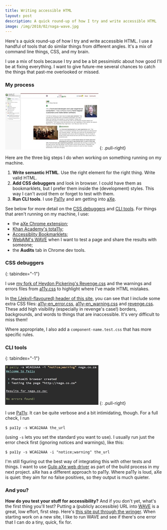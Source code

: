 ```yaml
---
title: Writing accessible HTML
layout: post
description: A quick round-up of how I try and write accessible HTML
image: /img/2018/02/naga-wave.jpg
---
```


Here's a quick round-up of how I try and write accessible HTML. I use a handful of tools that do similar things from different angles. It's a mix of command line things, CSS, and my brain.

I use a mix of tools because I try and be a bit pessimistic about how good I'll be at fixing everything. I want to give future-me several chances to catch the things that past-me overlooked or missed.


### My process

[![](/img/2018/02/thumbs/naga-wave.jpg)](/img/2018/02/naga-wave.jpg)
{: .pull-right}

Here are the three big steps I do when working on something running on my machine.

1. **Write semantic HTML**. Use the right element for the right thing. Write valid HTML.
2. **Add CSS debuggers** and look in browser. I could have them as bookmarklets, but I prefer them inside the (development) styles. This way I can't avoid them or forget to test with them.
3. **Run CLI tools**. I use [Pa11y](https://github.com/pa11y/pa11y) and am getting into [aXe](https://github.com/dequelabs/axe-core).

See below for more detail on the [CSS debuggers](#css-debuggers) and [CLI tools](#cli-tools). For things that aren't running on my machine, I use:

- the [aXe Chrome extension](https://www.deque.com/products/axe/);
- [Khan Academy's tota11y](http://khan.github.io/tota11y/);
- [Accessiblity Bookmarklets](http://accessibility-bookmarklets.org/);
- [WebAIM's WAVE](http://wave.webaim.org/) when I want to test a page and share the results with someone;
- the **Audits** tab in Chrome dev tools.

### CSS debuggers
{: tabindex="-1"}

I use [my fork of Heydon Pickering's Revenge.css](https://github.com/SteveBarnett/REVENGE.CSS) and the warnings and errors files from [a11y.css](https://github.com/ffoodd/a11y.css) to highlight where I've made HTML mistakes.

In [the (Jekyll-flavoured) header of this site](https://github.com/SteveBarnett/nagacoza/blob/master/_includes/header.html#L10:L13), you can see that I include some extra CSS files: [a11y-en_error.css](https://github.com/SteveBarnett/nagacoza/blob/master/css/a11y-en_error.css), [a11y-en_warning.css](https://github.com/SteveBarnett/nagacoza/blob/master/css/a11y-en_warning.css) and [revenge.css](https://github.com/SteveBarnett/nagacoza/blob/master/css/revenge.css). These add high visibility (especially in revenge's case!) borders, backgrounds, and words to things that are inaccessible. It's very difficult to miss them!

Where appropriate, I also add a `component-name.test.css` that has more specific rules.

### CLI tools
{: tabindex="-1"}

[![](/img/2018/02/thumbs/naga-pa11y.jpg)](/img/2018/02/naga-pa11y.jpg)
{: .pull-right}

I use [Pa11y](https://github.com/pa11y/pa11y). It can be quite verbose and a bit intimidating, though. For a full check, I run

    $ pa11y -s WCAG2AAA the_url

(using `-s` lets you set the standard you want to use). I usually run just the error check first (ignoring notices and warnings), like this:

    $ pa11y -s WCAG2AAA -i "notice;warning" the_url

I'm still figuring out the best way of integrating this with other tests and things. I want to use [Gulp aXe web driver](https://github.com/felixzapata/gulp-axe-webdriver) as part of the build process in my next project. aXe has a different approach to pa11y. Where pa11y is loud, aXe is quiet: they aim for no false positives, so they output is much quieter.

### And you?

**How do you test your stuff for accessibility?** And if you don't yet, what's the first thing you'll test? Putting a (publicly accessible) URL into [WAVE](http://wave.webaim.org/) is a great, low effort, first step. Here's [this site put through the wringer](http://wave.webaim.org/report#/naga.co.za). When starting work on a new site, I like to run WAVE and see if there's one error that I can do a tiny, quick, fix for.
